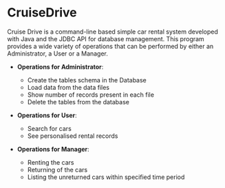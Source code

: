 # CruiseDrive
Cruise Drive is a command-line based simple car rental system developed with Java and the JDBC API for database management.
This program provides a wide variety of operations that can be performed by either an Administrator, a User or a Manager.

* __Operations for Administrator__:
  -  Create the tables schema in the Database
  -  Load data from the data files
  -  Show number of records present in each file
  -  Delete the tables from the database

* __Operations for User__:
  -  Search for cars
  -  See personalised rental records

* __Operations for Manager__:
  -  Renting the cars
  -  Returning of the cars
  -  Listing the unreturned cars within specified time period
